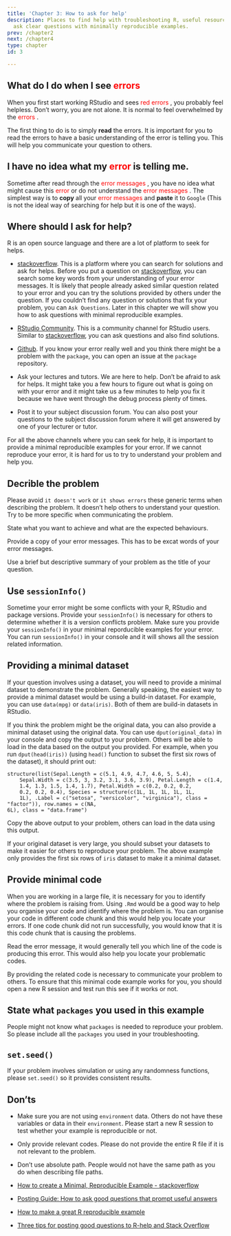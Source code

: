 ```yaml
---
title: 'Chapter 3: How to ask for help'
description: Places to find help with troubleshooting R, useful resources, and how
  ask clear questions with minimally reproducible examples.
prev: /chapter2
next: /chapter4
type: chapter
id: 3

---
```

<exercise id="1" title="What do I do when I see error messages">

## What do I do when I see <span style="color: red;"> errors </span>

When you first start working RStudio and sees <span
style="color: red;">red errors </span>, you probably feel helpless.
Don’t worry, you are not alone. It is normal to feel overwhelmed by the
<span style="color: red;"> errors </span>.

The first thing to do is to simply **read** the errors. It is important
for you to read the errors to have a basic understanding of the error is
telling you. This will help you communicate your question to others.

## I have no idea what my <span style="color: red;"> error </span> is telling me.

Sometime after read through the <span style="color: red;"> error
messages </span>, you have no idea what might cause this <span
style="color: red;"> error </span> or do not understand the <span
style="color: red;"> error messages </span>. The simplest way is to
**copy** all your <span style="color: red;"> error messages </span> and
**paste** it to `Google` (This is not the ideal way of searching for
help but it is one of the ways).

</exercise>

<exercise id="2" title="Where should I ask for help?">

## Where should I ask for help?

R is an open source language and there are a lot of platform to seek for
helps.

-   [stackoverflow](https://stackoverflow.com/questions/tagged/rstudio).
    This is a platform where you can search for solutions and ask for
    helps. Before you put a question on
    [stackoverflow](https://stackoverflow.com/questions/tagged/rstudio),
    you can search some key words from your understanding of your error
    messages. It is likely that people already asked similar question
    related to your error and you can try the solutions provided by
    others under the question. If you couldn’t find any question or
    solutions that fix your problem, you can `Ask Questions`. Later in
    this chapter we will show you how to ask questions with minimal
    reproducible examples.

-   [RStudio Community](https://community.rstudio.com/#). This is a
    community channel for RStudio users. Similar to
    [stackoverflow](https://stackoverflow.com/questions/tagged/rstudio),
    you can ask questions and also find solutions.

-   [Github](https://github.com/). If you know your error really well
    and you think there might be a problem with the `package`, you can
    open an issue at the `package` repository.

-   Ask your lectures and tutors. We are here to help. Don’t be afraid
    to ask for helps. It might take you a few hours to figure out what
    is going on with your error and it might take us a few minutes to
    help you fix it because we have went through the debug process
    plenty of times.

-   Post it to your subject discussion forum. You can also post your
    questions to the subject discussion forum where it will get answered
    by one of your lecturer or tutor.

For all the above channels where you can seek for help, it is important
to provide a minimal reproducible examples for your error. If we cannot
reproduce your error, it is hard for us to try to understand your
problem and help you.

</exercise>

<exercise id="3" title="Minimal reproducible examples">

## Decrible the problem

Please avoid `it doesn't work` or `it shows errors` these generic terms
when describing the problem. It doesn’t help others to understand your
question. Try to be more specific when communicating the problem.

State what you want to achieve and what are the expected behaviours.

Provide a copy of your error messages. This has to be excat words of
your error messages.

Use a brief but descriptive summary of your problem as the title of your
question.

## Use `sessionInfo()`

Sometime your error might be some conflicts with your R, RStudio and
package versions. Provide your `sessionInfo()` is necessary for others
to determine whether it is a version conflicts problem. Make sure you
provide your `sessionInfo()` in your minimal reporducible examples for
your error. You can run `sessionInfo()` in your console and it will
shows all the session related information.

## Providing a minimal dataset

If your question involves using a dataset, you will need to provide a
minimal dataset to demonstrate the problem. Generally speaking, the
easiest way to provide a minimal dataset would be using a build-in
dataset. For example, you can use `data(mpg)` or `data(iris)`. Both of
them are build-in datasets in RStudio.

If you think the problem might be the original data, you can also
provide a minimal dataset using the original data. You can use
`dput(original_data)` in your console and copy the output to your
problem. Others will be able to load in the data based on the output you
provided. For example, when you run `dput(head(iris))` (using `head()`
function to subset the first six rows of the dataset), it should print
out:

    structure(list(Sepal.Length = c(5.1, 4.9, 4.7, 4.6, 5, 5.4), 
        Sepal.Width = c(3.5, 3, 3.2, 3.1, 3.6, 3.9), Petal.Length = c(1.4, 
        1.4, 1.3, 1.5, 1.4, 1.7), Petal.Width = c(0.2, 0.2, 0.2, 
        0.2, 0.2, 0.4), Species = structure(c(1L, 1L, 1L, 1L, 1L, 
        1L), .Label = c("setosa", "versicolor", "virginica"), class = "factor")), row.names = c(NA, 
    6L), class = "data.frame")

Copy the above output to your problem, others can load in the data using
this output.

If your original dataset is very large, you should subset your datasets
to make it easier for others to reproduce your problem. The above
example only provides the first six rows of `iris` dataset to make it a
minimal dataset.

## Provide minimal code

When you are working in a large file, it is necessary for you to
identify where the problem is raising from. Using `.Rmd` would be a good
way to help you organise your code and identify where the problem is.
You can organise your code in different code chunk and this would help
you locate your errors. If one code chunk did not run successfully, you
would know that it is this code chunk that is causing the problems.

Read the error message, it would generally tell you which line of the
code is producing this error. This would also help you locate your
problematic codes.

By providing the related code is necessary to communicate your problem
to others. To ensure that this minimal code example works for you, you
should open a new R session and test run this see if it works or not.

## State what `packages` you used in this example

People might not know what `packages` is needed to reproduce your
problem. So please include all the `packages` you used in your
troubleshooting.

## `set.seed()`

If your problem involves simulation or using any randomness functions,
please `set.seed()` so it provides consistent results.

## Don’ts

-   Make sure you are not using `environment` data. Others do not have
    these variables or data in their `environment`. Please start a new R
    session to test whether your example is reproducible or not.

-   Only provide relevant codes. Please do not provide the entire R file
    if it is not relevant to the problem.

-   Don’t use absolute path. People would not have the same path as you
    do when describing file paths.

</exercise>

<exercise id="4" title="Additional Sources ">

-   [How to create a Minimal, Reproducible Example -
    stackoverflow](https://stackoverflow.com/help/minimal-reproducible-example)

-   [Posting Guide: How to ask good questions that prompt useful
    answers](https://www.r-project.org/posting-guide.html)

-   [How to make a great R reproducible
    example](https://stackoverflow.com/questions/5963269/how-to-make-a-great-r-reproducible-example)

-   [Three tips for posting good questions to R-help and Stack
    Overflow](https://www.r-bloggers.com/2011/01/three-tips-for-posting-good-questions-to-r-help-and-stack-overflow/)

</exercise>
